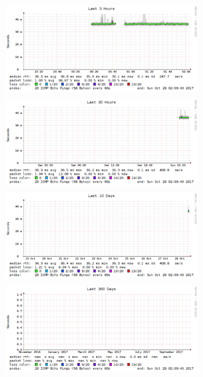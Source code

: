 ![last](Penalhuset_last_10800.png)

![last](Penalhuset_last_108000.png)

![last](Penalhuset_last_864000.png)

![last](Penalhuset_last_31104000.png)
